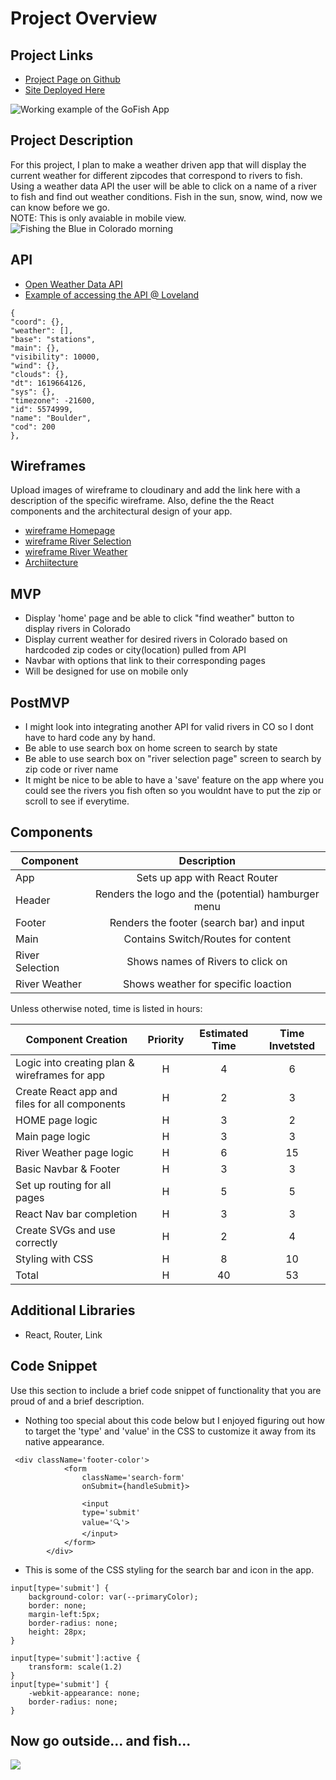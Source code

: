 # Project Overview

## Project Links

- [Project Page on Github](https://github.com/Cody-Durham/project2-api-calls/blob/main/README.md)
- [Site Deployed Here](https://flamboyant-archimedes-058278.netlify.app)

![Working example of the GoFish App ](https://media.giphy.com/media/uzakXuIvfW4Raq3PdL/giphy.gif)
## Project Description

For this project, I plan to make a weather driven app that will display the current weather for different zipcodes that correspond to rivers to fish. Using a weather data API the user will be able to click on a name of a river to fish and find out weather conditions. Fish in the sun, snow, wind, now we can know before we go. <br>
NOTE: This is only avaiable in mobile view.<br>
![Fishing the Blue in Colorado morning ](https://res.cloudinary.com/dhad6e9gj/image/upload/v1619666522/Project%202_API%20Calls/IMG_6573_b_ykghcx.jpg)



## API

- [Open Weather Data API](https://openweathermap.org/current#name)
- [Example of accessing the API @ Loveland](https://res.cloudinary.com/dhad6e9gj/video/upload/v1620357272/Project%202_API%20Calls/Screen_Recording_2021-05-06_at_9.11.54_PM_qbvowg.mov)


```
{
"coord": {},
"weather": [],
"base": "stations",
"main": {},
"visibility": 10000,
"wind": {},
"clouds": {},
"dt": 1619664126,
"sys": {},
"timezone": -21600,
"id": 5574999,
"name": "Boulder",
"cod": 200
},
```


## Wireframes

Upload images of wireframe to cloudinary and add the link here with a description of the specific wireframe. Also, define the the React components and the architectural design of your app.

- [wireframe Homepage](https://res.cloudinary.com/dhad6e9gj/image/upload/v1619814221/Project%202_API%20Calls/Go_Fish_Wireframes-01_b4g4js.jpg)
- [wireframe River Selection](https://res.cloudinary.com/dhad6e9gj/image/upload/v1619814224/Project%202_API%20Calls/Go_Fish_Wireframes-03_w4lydi.jpg)
- [wireframe River Weather](https://res.cloudinary.com/dhad6e9gj/image/upload/v1619814225/Project%202_API%20Calls/Go_Fish_Wireframes-04_jsd6br.jpg)
- [Archiitecture](https://res.cloudinary.com/dhad6e9gj/image/upload/v1619814225/Project%202_API%20Calls/Go_Fish_Wireframes-05_yxlrea.jpg) 

## MVP
- Display 'home' page and be able to click "find weather" button to display rivers in Colorado
- Display current weather for desired rivers in Colorado based on hardcoded zip codes or city(location) pulled from API
- Navbar with options that link to their corresponding pages	
- Will be designed for use on mobile only

## PostMVP
- I might look into integrating another API for valid rivers in CO so I dont have to hard code any by hand. 
- Be able to use search box on home screen to search by state
- Be able to use search box on "river selection page" screen to search by zip code or river name
- It might be nice to be able to have a 'save' feature on the app where you could see the rivers you fish often so you wouldnt have to put the zip or scroll to see if everytime. 

## Components

| Component | Description | 
| --- | :---: |  
| App | Sets up app with React Router | 
| Header | Renders the logo and the (potential) hamburger menu | 
| Footer | Renders the footer (search bar) and input |
| Main | Contains Switch/Routes for content |
| River Selection | Shows names of Rivers to click on |
| River Weather | Shows weather for specific loaction |


Unless otherwise noted, time is listed in hours:

| Component Creation | Priority | Estimated Time | Time Invetsted |
| --- | :---: |  :---: | :---: |
| Logic into creating plan & wireframes for app | H | 4 | 6 |
| Create React app and files for all components | H | 2 | 3 |
| HOME page logic | H | 3 | 2 |
| Main page logic | H | 3 | 3 |
| River Weather page logic | H | 6 | 15 |
| Basic Navbar & Footer | H | 3 | 3 |
| Set up routing for all pages | H | 5 | 5 |
| React Nav bar completion | H | 3 | 3 |
| Create SVGs and use correctly | H | 2 | 4 |
| Styling with CSS | H | 8 | 10 |
| Total | H | 40 | 53 |

## Additional Libraries
- React, Router, Link

## Code Snippet

Use this section to include a brief code snippet of functionality that you are proud of and a brief description. <br>
- Nothing too special about this code below but I enjoyed figuring out how to target the 'type' and 'value' in the CSS to customize it away from its native appearance. 

```
 <div className='footer-color'>
            <form 
                className='search-form'
                onSubmit={handleSubmit}>

                <input 
                type='submit'
                value='🔍'>
                </input>
            </form>
        </div>
```
- This is some of the CSS styling for the search bar and icon in the app. 
```
input[type='submit'] {
    background-color: var(--primaryColor);
    border: none;
    margin-left:5px;
    border-radius: none;
    height: 28px;
}

input[type='submit']:active {
    transform: scale(1.2)
}
input[type='submit'] {
    -webkit-appearance: none;
    border-radius: none;
}
```
## Now go outside... and fish...
<p>
<img src='https://i.pinimg.com/originals/53/ed/56/53ed56fbf2ef2f98b0f15d80834681dc.jpg'/>
</p>